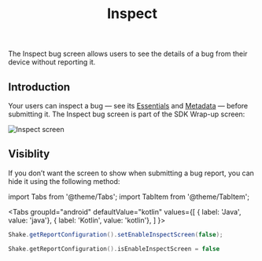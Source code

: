 ﻿---
id: inspect
title: Inspect
---
The Inspect bug screen allows users to see the details of a bug from their device without reporting it.

## Introduction
Your users can inspect a bug — see its [Essentials](android/essentials.md) and [Metadata](android/metadata.md) — before submitting it. The Inspect bug screen is part of the SDK Wrap-up screen:

![Inspect screen](/screens/inspect_screen.png)

## Visiblity
If you don’t want the screen to show when submitting a bug report, you can hide it using the following method:

import Tabs from '@theme/Tabs';
import TabItem from '@theme/TabItem';

<Tabs
  groupId="android"
  defaultValue="kotlin"
  values={[
    { label: 'Java', value: 'java'},
    { label: 'Kotlin', value: 'kotlin'},
  ]
}>

<TabItem value="java">

```java title="App.java"
Shake.getReportConfiguration().setEnableInspectScreen(false);
```

</TabItem>

<TabItem value="kotlin">

```kotlin title="App.kt"
Shake.getReportConfiguration().isEnableInspectScreen = false
```

</TabItem>
</Tabs>
